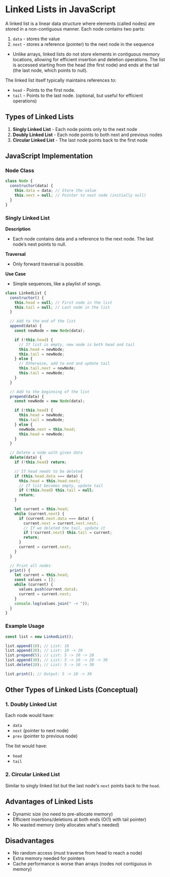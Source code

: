 # Linked Lists in JavaScript

A linked list is a linear data structure where elements (called nodes) are stored in a non-contiguous manner. Each node contains two parts:

1. `data` - stores the value
2. `next` - stores a reference (pointer) to the next node in the sequence

- Unlike arrays, linked lists do not store elements in contiguous memory locations, allowing for efficient insertion and deletion operations. The list is accessed starting from the head (the first node) and ends at the tail (the last node, which points to null).

The linked list itself typically maintains references to:

- `head` - Points to the first node.
- `tail` - Points to the last node. (optional, but useful for efficient operations)

## Types of Linked Lists

1. **Singly Linked List** - Each node points only to the next node
2. **Doubly Linked List** - Each node points to both next and previous nodes
3. **Circular Linked List** - The last node points back to the first node

## JavaScript Implementation

### Node Class

```javascript
class Node {
  constructor(data) {
    this.data = data; // Store the value
    this.next = null; // Pointer to next node (initially null)
  }
}
```

### Singly Linked List

**Description**

- Each node contains data and a reference to the next node. The last node’s next points to null.

**Traversal**

- Only forward traversal is possible.

**Use Case**

- Simple sequences, like a playlist of songs.

```javascript
class LinkedList {
  constructor() {
    this.head = null; // First node in the list
    this.tail = null; // Last node in the list
  }

  // Add to the end of the list
  append(data) {
    const newNode = new Node(data);

    if (!this.head) {
      // If list is empty, new node is both head and tail
      this.head = newNode;
      this.tail = newNode;
    } else {
      // Otherwise, add to end and update tail
      this.tail.next = newNode;
      this.tail = newNode;
    }
  }

  // Add to the beginning of the list
  prepend(data) {
    const newNode = new Node(data);

    if (!this.head) {
      this.head = newNode;
      this.tail = newNode;
    } else {
      newNode.next = this.head;
      this.head = newNode;
    }
  }

  // Delete a node with given data
  delete(data) {
    if (!this.head) return;

    // If head needs to be deleted
    if (this.head.data === data) {
      this.head = this.head.next;
      // If list becomes empty, update tail
      if (!this.head) this.tail = null;
      return;
    }

    let current = this.head;
    while (current.next) {
      if (current.next.data === data) {
        current.next = current.next.next;
        // If we deleted the tail, update it
        if (!current.next) this.tail = current;
        return;
      }
      current = current.next;
    }
  }

  // Print all nodes
  print() {
    let current = this.head;
    const values = [];
    while (current) {
      values.push(current.data);
      current = current.next;
    }
    console.log(values.join(" -> "));
  }
}
```

### Example Usage

```javascript
const list = new LinkedList();

list.append(10); // List: 10
list.append(20); // List: 10 -> 20
list.prepend(5); // List: 5 -> 10 -> 20
list.append(30); // List: 5 -> 10 -> 20 -> 30
list.delete(20); // List: 5 -> 10 -> 30

list.print(); // Output: 5 -> 10 -> 30
```

## Other Types of Linked Lists (Conceptual)

### 1. Doubly Linked List

Each node would have:

- `data`
- `next` (pointer to next node)
- `prev` (pointer to previous node)

The list would have:

- `head`
- `tail`

### 2. Circular Linked List

Similar to singly linked list but the last node's `next` points back to the `head`.

## Advantages of Linked Lists

- Dynamic size (no need to pre-allocate memory)
- Efficient insertions/deletions at both ends (O(1) with tail pointer)
- No wasted memory (only allocates what's needed)

## Disadvantages

- No random access (must traverse from head to reach a node)
- Extra memory needed for pointers
- Cache performance is worse than arrays (nodes not contiguous in memory)
